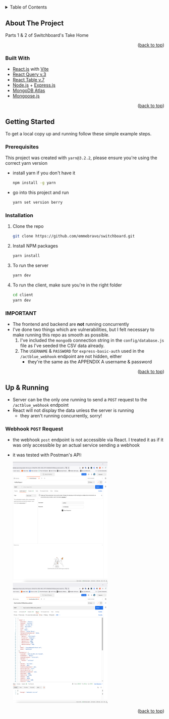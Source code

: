 # <div id="top"></div>

<!--
*** Thanks for checking out the Best-README-Template. If you have a suggestion
*** that would make this better, please fork the repo and create a pull request
*** or simply open an issue with the tag "enhancement".
*** Don't forget to give the project a star!
*** Thanks again! Now go create something AMAZING! :D
-->

<!-- PROJECT SHIELDS -->
<!--
*** I'm using markdown "reference style" links for readability.
*** Reference links are enclosed in brackets [ ] instead of parentheses ( ).
*** See the bottom of this document for the declaration of the reference variables
*** for contributors-url, forks-url, etc. This is an optional, concise syntax you may use.
*** https://www.markdownguide.org/basic-syntax/#reference-style-links
-->

<!-- TABLE OF CONTENTS -->
<details>
  <summary>Table of Contents</summary>
  <ol>
    <li>
      <a href="#about-the-project">About The Project</a>
      <ul>
        <li><a href="#built-with">Built With</a></li>
      </ul>
    </li>
    <li>
      <a href="#getting-started">Getting Started</a>
      <ul>
        <li><a href="#prerequisites">Prerequisites</a></li>
        <li><a href="#installation">Installation</a></li>
      </ul>
    </li>
    <li><a href="#usage">Usage</a></li>
  </ol>
</details>

<!-- ABOUT THE PROJECT -->

## About The Project

Parts 1 & 2 of Switchboard's Take Home

<p align="right">(<a href="#top">back to top</a>)</p>

### Built With

- [React.js](https://reactjs.org/) with [Vite](https://vitejs.dev/)
- [React Query v.3](https://react-query-v3.tanstack.com/)
- [React Table v.7](https://react-table-v7.tanstack.com/)
- [Node.js](https://nodejs.org/en/) + [Express.js](https://expressjs.com/)
- [MongoDB Atlas](https://www.mongodb.com/)
- [Mongoose.js](https://mongoosejs.com/)

<p align="right">(<a href="#top">back to top</a>)</p>

<!-- GETTING STARTED -->

## Getting Started

To get a local copy up and running follow these simple example steps.

### Prerequisites

This project was created with `yarn@3.2.2`, please ensure you're using the correct yarn version

- install yarn if you don't have it
  ```sh
  npm install -g yarn
  ```
- go into this project and run
  ```sh
  yarn set version berry
  ```

### Installation

1. Clone the repo
   ```sh
   git clone https://github.com/emmebravo/switchboard.git
   ```
2. Install NPM packages

   ```sh
   yarn install
   ```

3. To run the server

   ```sh
   yarn dev
   ```

4. To run the client, make sure you're in the right folder
   ```sh
   cd client
   yarn dev
   ```

### IMPORTANT

- The frontend and backend are **not** running concurrently
- I've done two things which are vulnerabilities, but I felt necessary to make running this repo as smooth as possible.
  1.  I've included the `mongodb` connection string in the `config/database.js` file as I've seeded the CSV data already.
  2.  The `USERNAME` & `PASSWORD` for `express-basic-auth` used in the `/actblue_webhook` endpoint are not hidden, either
      - they're the same as the APPENDIX A username & password

<p align="right">(<a href="#top">back to top</a>)</p>

<!-- USAGE EXAMPLES -->

## Up & Running

- Server can be the only one running to send a `POST` request to the `/actblue_webhook` endpoint
- React will not display the data unless the server is running
  - they aren't running concurrently, sorry!

### Webhook `POST` Request

- the webhook `post` endpoint is not accessible via React. I treated it as if it was only accessible by an actual service sending a webhook
- it was tested with Postman's API:

  <a href="https://github.com/emmebravo/switchboard">
    <img src="images/screenshot01.png" alt="screenshot showing basic auth username and password" width="300" height="380">
  </a>

    <a href="https://github.com/emmebravo/switchboard">
    <img src="images/screenshot02.png" alt="screenshot showing the json object and 200 status" width="300" height="380">
  </a>

<p align="right">(<a href="#top">back to top</a>)</p>
